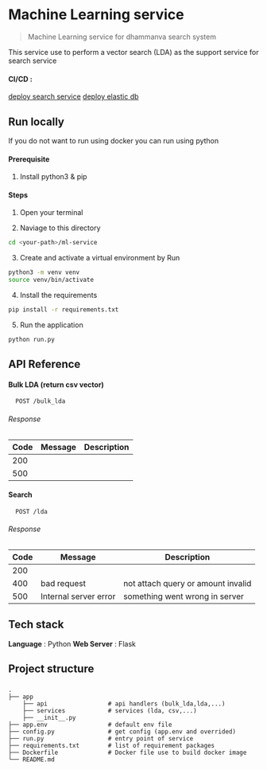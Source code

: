 # Machine Learning service 
> Machine Learning service for dhammanva search system

This service use to perform a vector search (LDA) as the support service for search service

#### CI/CD : 
[deploy search service](../.github/workflows/search-deploy.yml)
[deploy elastic db](../.github/workflows/elastic.yml)


## Run locally 
If you do not want to run using docker you can run using python

#### Prerequisite 

1. Install python3 & pip 


#### Steps
1. Open your terminal

2. Naviage to this directory 
```bash
cd <your-path>/ml-service
```

3. Create and activate a virtual environment by Run
```bash
python3 -m venv venv
source venv/bin/activate
```

4. Install the requirements
```bash
pip install -r requirements.txt
```

5. Run the application
```bash
python run.py
```

## API Reference

#### Bulk LDA (return csv vector)

```http
  POST /bulk_lda
```

###### Response
| Code         | Message   | Description           |
|--------------|--------|-----------------------|
| 200 |  |  |
| 500 |  |  |

#### Search

```http
  POST /lda
```

###### Response 
| Code         | Message   | Description           |
|--------------|--------|-----------------------|
| 200 |  |  |
| 400 | bad request  | not attach query or amount invalid |
| 500 | Internal server error  | something went wrong in server |

## Tech stack 
**Language** : Python
**Web Server** : Flask

## Project structure
### 

    .
    ├── app
        ├── api                 # api handlers (bulk_lda,lda,...)
        ├── services            # services (lda, csv,...)
        ├── __init__.py
    ├── app.env                 # default env file
    ├── config.py               # get config (app.env and overrided)
    ├── run.py                  # entry point of service
    ├── requirements.txt        # list of requirement packages             
    ├── Dockerfile              # Docker file use to build docker image
    └── README.md
    
